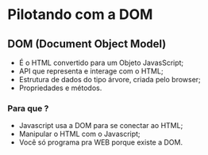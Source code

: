 # Pilotando com a DOM

## DOM (Document Object Model)

* É o HTML convertido para um Objeto JavasScript;
* API que representa e interage com o HTML;
* Estrutura de dados do tipo árvore, criada pelo browser;
* Propriedades e métodos.

### Para que ?
* Javascript usa a DOM para se conectar ao HTML;
* Manipular o HTML com o Javascript;
* Você só programa pra WEB porque existe a DOM.

